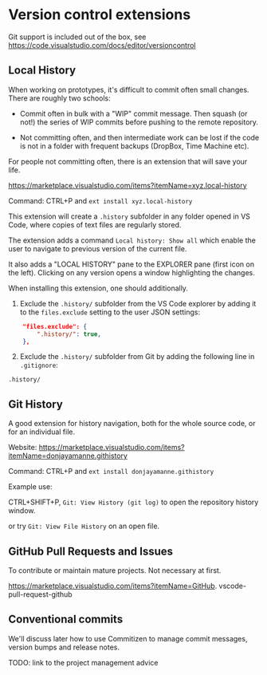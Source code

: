 # Version control extensions

Git support is included out of the box, see https://code.visualstudio.com/docs/editor/versioncontrol

## Local History

When working on prototypes, it's difficult to commit often small changes. There are roughly two schools:

- Commit often in bulk with a "WIP" commit message. Then squash (or not!) the series of WIP commits before pushing to the remote repository.

- Not committing often, and then intermediate work can be lost if the code is not in a folder with frequent backups (DropBox, Time Machine etc).

For people not committing often, there is an extension that will save your life.

https://marketplace.visualstudio.com/items?itemName=xyz.local-history

Command: CTRL+P and `ext install xyz.local-history`

This extension will create a `.history` subfolder in any folder opened in VS Code, where copies of text files are regularly stored.

The extension adds a command `Local history: Show all` which enable the user to navigate to previous version of the current file.

It also adds a "LOCAL HISTORY" pane to the EXPLORER pane (first icon on the left). Clicking on any version opens a window highlighting the changes.

When installing this extension, one should additionally.

1. Exclude the `.history/` subfolder from the VS Code explorer by adding it to the `files.exclude` setting
  to the user JSON settings:

```json
    "files.exclude": {
        ".history/": true,
    },
```

2. Exclude the `.history/` subfolder from Git by adding the following line in `.gitignore`:
```
.history/
```

## Git History

A good extension for history navigation, both for the whole source code, or for an individual file.

Website: https://marketplace.visualstudio.com/items?itemName=donjayamanne.githistory

Command: CTRL+P and `ext install donjayamanne.githistory`

Example use:

CTRL+SHIFT+P, `Git: View History (git log)` to open the repository history window.

or try `Git: View File History` on an open file.

## GitHub Pull Requests and Issues

To contribute or maintain mature projects. Not necessary at first.

https://marketplace.visualstudio.com/items?itemName=GitHub.
vscode-pull-request-github

## Conventional commits

We'll discuss later how to use Commitizen to manage commit messages, version bumps and release notes.

TODO: link to the project management advice
